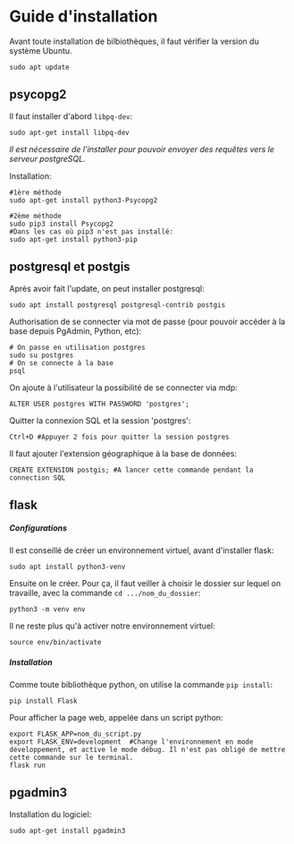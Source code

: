 # Guide d'installation

Avant toute installation de bilbiothèques, il faut vérifier la version du système Ubuntu.
```
sudo apt update
```

## psycopg2

Il faut installer d'abord ```libpq-dev```: 
```
sudo apt-get install libpq-dev
```
_Il est nécessaire de l'installer pour pouvoir envoyer des requêtes vers le serveur postgreSQL._

Installation:
```
#1ère méthode
sudo apt-get install python3-Psycopg2

#2ème méthode
sudo pip3 install Psycopg2
#Dans les cas où pip3 n'est pas installé: 
sudo apt-get install python3-pip  
```

## postgresql et postgis

Après avoir fait l'update, on peut installer postgresql:
```
sudo apt install postgresql postgresql-contrib postgis
```

Authorisation de se connecter via mot de passe (pour pouvoir accéder à la base depuis PgAdmin, Python, etc):
```
# On passe en utilisation postgres
sudo su postgres
# On se connecte à la base
psql
```

On ajoute à l'utilisateur la possibilité de se connecter via mdp:
```
ALTER USER postgres WITH PASSWORD 'postgres';
```

Quitter la connexion SQL et la session 'postgres':
```
Ctrl+D #Appuyer 2 fois pour quitter la session postgres
```

Il faut ajouter l'extension géographique à la base de données:
```
CREATE EXTENSION postgis; #A lancer cette commande pendant la connection SQL
```

## flask

##### Configurations
Il est conseillé de créer un environnement virtuel, avant d'installer flask:
```
sudo apt install python3-venv
```

Ensuite on le créer. Pour ça, il faut veiller à choisir le dossier sur lequel on travaille, avec la commande ```cd .../nom_du_dossier```:
```
python3 -m venv env
```

Il ne reste plus qu'à activer notre environnement virtuel:
```
source env/bin/activate
```
##### Installation
Comme toute bibliothèque python, on utilise la commande ```pip install```:
```
pip install Flask
```

Pour afficher la page web, appelée dans un script python:
```
export FLASK_APP=nom_du_script.py
export FLASK_ENV=development  #Change l'environnement en mode développement, et active le mode débug. Il n'est pas obligé de mettre cette commande sur le terminal. 
flask run
```

## pgadmin3

Installation du logiciel:
```
sudo apt-get install pgadmin3
```
